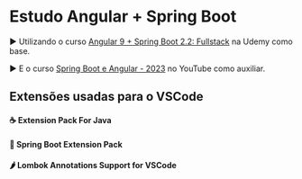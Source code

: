 # Estudo Angular + Spring Boot

▶ Utilizando o curso [Angular 9 + Spring Boot 2.2: Fullstack](https://www.udemy.com/share/1033ak3@scCPmsA-7vPiWJD6aymoXEhpMIhSv8W_rUOopBiYhzWr-mKLdaBWynUqj9Biy-9UuQ==/) na Udemy como base.

▶ E o curso [Spring Boot e Angular - 2023](https://www.youtube.com/playlist?list=PLWXw8Gu52TRLR24HGjSiVrE5MrkU5tWX-) no YouTube como auxiliar.


## Extensões  usadas para o VSCode

#### ☕ Extension Pack For Java
#### 🍃 Spring Boot Extension Pack
#### 🌶 Lombok Annotations Support for VSCode
